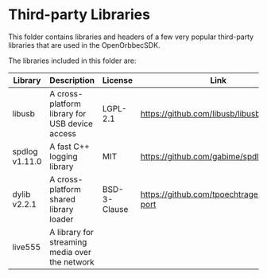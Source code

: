 # Third-party Libraries

This folder contains libraries and headers of a few very popular third-party libraries that are used in the
OpenOrbbecSDK.

The libraries included in this folder are:

| Library        | Description                                    | License      | Link                                           |
|----------------|------------------------------------------------|--------------|------------------------------------------------|
| libusb         | A cross-platform library for USB device access | LGPL-2.1     | <https://github.com/libusb/libusb>             |
| spdlog v1.11.0 | A fast C++ logging library                     | MIT          | <https://github.com/gabime/spdlog>             |
| dylib v2.2.1   | A cross-platform shared library loader         | BSD-3-Clause | <https://github.com/tpoechtrager/cctools-port> |
| live555        | A library for streaming media over the network |              |                                                |